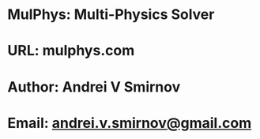 # MulPhys: Multi-Physics Solver
# URL: mulphys.com
# Author: Andrei V Smirnov
# Email: andrei.v.smirnov@gmail.com
